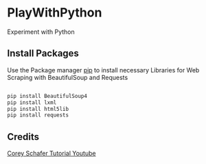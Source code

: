# PlayWithPython

Experiment with Python

## Install Packages

Use the Package manager [pip](https://pip.pypa.io/en/stable/) to install necessary Libraries for
Web Scraping with BeautifulSoup and Requests

```bash

pip install BeautifulSoup4
pip install lxml
pip install html5lib
pip install requests
```

## Credits

[Corey Schafer Tutorial Youtube](https://www.youtube.com/watch?v=YYXdXT2l-Gg&list=PL-osiE80TeTt2d9bfVyTiXJA-UTHn6WwU&ab_channel=CoreySchaferhttps://www.youtube.com/watch?v=YYXdXT2l-Gg&list=PL-osiE80TeTt2d9bfVyTiXJA-UTHn6WwU&ab_channel=CoreySchafer)
